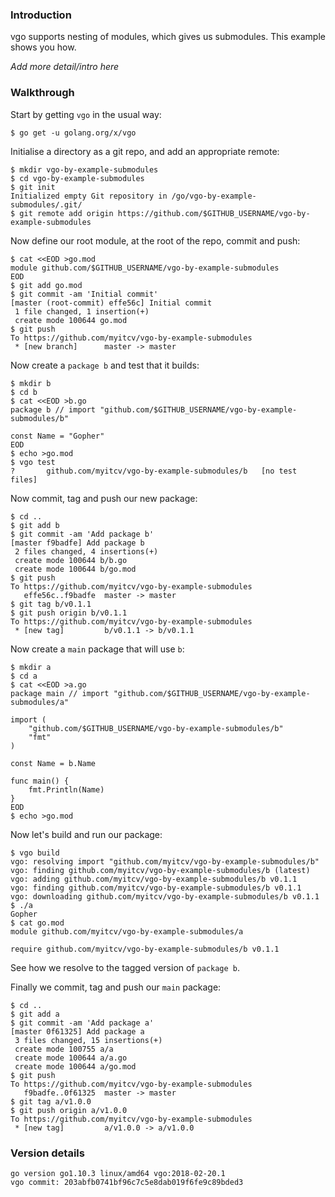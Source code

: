 <!-- __JSON: egrunner script.sh # LONG ONLINE

### Introduction

vgo supports nesting of modules, which gives us submodules. This example shows you how.

_Add more detail/intro here_

### Walkthrough

Start by getting `vgo` in the usual way:

```
{{PrintBlock "go get vgo" -}}
```

Initialise a directory as a git repo, and add an appropriate remote:


```
{{PrintBlock "setup" -}}
```

Now define our root module, at the root of the repo, commit and push:

```
{{PrintBlock "define repo root module" -}}
```

Now create a `package b` and test that it builds:

```
{{PrintBlock "create package b" -}}
```

Now commit, tag and push our new package:

```
{{PrintBlock "commit and tag b" -}}
```

Now create a `main` package that will use `b`:

```
{{PrintBlock "create package a" -}}
```

Now let's build and run our package:


```
{{PrintBlock "run package a" -}}
```

See how we resolve to the tagged version of `package b`.


Finally we commit, tag and push our `main` package:


```
{{PrintBlock "commit and tag a" -}}
```

### Version details

```
{{PrintBlockOut "version details" -}}
```

-->

### Introduction

vgo supports nesting of modules, which gives us submodules. This example shows you how.

_Add more detail/intro here_

### Walkthrough

Start by getting `vgo` in the usual way:

```
$ go get -u golang.org/x/vgo
```

Initialise a directory as a git repo, and add an appropriate remote:


```
$ mkdir vgo-by-example-submodules
$ cd vgo-by-example-submodules
$ git init
Initialized empty Git repository in /go/vgo-by-example-submodules/.git/
$ git remote add origin https://github.com/$GITHUB_USERNAME/vgo-by-example-submodules
```

Now define our root module, at the root of the repo, commit and push:

```
$ cat <<EOD >go.mod
module github.com/$GITHUB_USERNAME/vgo-by-example-submodules
EOD
$ git add go.mod
$ git commit -am 'Initial commit'
[master (root-commit) effe56c] Initial commit
 1 file changed, 1 insertion(+)
 create mode 100644 go.mod
$ git push
To https://github.com/myitcv/vgo-by-example-submodules
 * [new branch]      master -> master
```

Now create a `package b` and test that it builds:

```
$ mkdir b
$ cd b
$ cat <<EOD >b.go
package b // import "github.com/$GITHUB_USERNAME/vgo-by-example-submodules/b"

const Name = "Gopher"
EOD
$ echo >go.mod
$ vgo test
?   	github.com/myitcv/vgo-by-example-submodules/b	[no test files]
```

Now commit, tag and push our new package:

```
$ cd ..
$ git add b
$ git commit -am 'Add package b'
[master f9badfe] Add package b
 2 files changed, 4 insertions(+)
 create mode 100644 b/b.go
 create mode 100644 b/go.mod
$ git push
To https://github.com/myitcv/vgo-by-example-submodules
   effe56c..f9badfe  master -> master
$ git tag b/v0.1.1
$ git push origin b/v0.1.1
To https://github.com/myitcv/vgo-by-example-submodules
 * [new tag]         b/v0.1.1 -> b/v0.1.1
```

Now create a `main` package that will use `b`:

```
$ mkdir a
$ cd a
$ cat <<EOD >a.go
package main // import "github.com/$GITHUB_USERNAME/vgo-by-example-submodules/a"

import (
	"github.com/$GITHUB_USERNAME/vgo-by-example-submodules/b"
	"fmt"
)

const Name = b.Name

func main() {
	fmt.Println(Name)
}
EOD
$ echo >go.mod
```

Now let's build and run our package:


```
$ vgo build
vgo: resolving import "github.com/myitcv/vgo-by-example-submodules/b"
vgo: finding github.com/myitcv/vgo-by-example-submodules/b (latest)
vgo: adding github.com/myitcv/vgo-by-example-submodules/b v0.1.1
vgo: finding github.com/myitcv/vgo-by-example-submodules/b v0.1.1
vgo: downloading github.com/myitcv/vgo-by-example-submodules/b v0.1.1
$ ./a
Gopher
$ cat go.mod
module github.com/myitcv/vgo-by-example-submodules/a

require github.com/myitcv/vgo-by-example-submodules/b v0.1.1
```

See how we resolve to the tagged version of `package b`.


Finally we commit, tag and push our `main` package:


```
$ cd ..
$ git add a
$ git commit -am 'Add package a'
[master 0f61325] Add package a
 3 files changed, 15 insertions(+)
 create mode 100755 a/a
 create mode 100644 a/a.go
 create mode 100644 a/go.mod
$ git push
To https://github.com/myitcv/vgo-by-example-submodules
   f9badfe..0f61325  master -> master
$ git tag a/v1.0.0
$ git push origin a/v1.0.0
To https://github.com/myitcv/vgo-by-example-submodules
 * [new tag]         a/v1.0.0 -> a/v1.0.0
```

### Version details

```
go version go1.10.3 linux/amd64 vgo:2018-02-20.1
vgo commit: 203abfb0741bf96c7c5e8dab019f6fe9c89bded3
```

<!-- END -->

